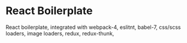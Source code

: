 # React Boilerplate
React boilerplate, integrated with webpack-4, eslitnt, babel-7, css/scss loaders, image loaders, redux, redux-thunk,

